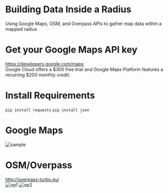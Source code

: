 # Building Data Inside a Radius
 Using Google Maps, OSM, and Overpass APIs to gather map data within a mapped radius

Get your Google Maps API key
==========
https://developers.google.com/maps <br />
Google Cloud offers a $300 free trial and Google Maps Platform features a recurring $200 monthly credit.

Install Requirements
==========
`pip install requests`
`pip install json`

Google Maps
==========
![sample](https://user-images.githubusercontent.com/46828931/147726396-c55a85c5-6046-4910-8470-a445218ff619.PNG)

OSM/Overpass
==========
http://overpass-turbo.eu/ <br />
![op1](https://user-images.githubusercontent.com/46828931/147726418-68827d41-500e-4bad-9f1f-7b31725504c9.PNG)
![op2](https://user-images.githubusercontent.com/46828931/147726427-ddf9dfe5-7d7d-4c98-aec1-b7a73e47e986.PNG)
